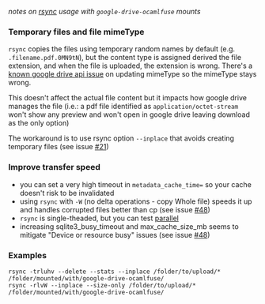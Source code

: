 _notes on [rsync](https://rsync.samba.org/) usage with `google-drive-ocamlfuse` mounts_

### Temporary files and file mimeType

`rsync` copies the files using temporary random names by default (e.g. `.filename.pdf.0MN9tN`), but the content type is assigned derived the file extension, and when the file is uploaded, the extension is wrong. There's a [known google drive api issue](http://stackoverflow.com/questions/14629839/unable-to-update-mimetype-using-google-drive-api) on updating mimeType so the mimeType stays wrong.

This doesn't affect the actual file content but it impacts how google drive manages the file (i.e.: a pdf file identified as `application/octet-stream` won't show any preview and won't open in google drive leaving download as the only option)

The workaround is to use rsync option `--inplace` that avoids creating temporary files (see issue [#21](https://github.com/astrada/google-drive-ocamlfuse/issues/21))

### Improve transfer speed

* you can set a very high timeout in `metadata_cache_time=` so your cache doesn't risk to be invalidated
* using `rsync` with `-W` (no delta operations - copy Whole file) speeds it up and handles corrupted files better than cp (see issue [#48](https://github.com/astrada/google-drive-ocamlfuse/issues/48))
* `rsync` is single-theaded, but you can test [parallel](http://www.gnu.org/software/parallel/)
* increasing sqlite3_busy_timeout and max_cache_size_mb seems to mitigate "Device or resource busy" issues (see issue [#48](https://github.com/astrada/google-drive-ocamlfuse/issues/48))

### Examples

```
rsync -trluhv --delete --stats --inplace /folder/to/upload/* /folder/mounted/with/google-drive-ocamlfuse/
rsync -rlvW --inplace --size-only /folder/to/upload/* /folder/mounted/with/google-drive-ocamlfuse/
```
